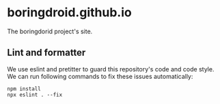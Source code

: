 # boringdroid.github.io

The boringdorid project's site.

## Lint and formatter

We use eslint and pretitter to guard this repository's code and code style.
We can run following commands to fix these issues automatically:

```shell
npm install
npx eslint . --fix
```
